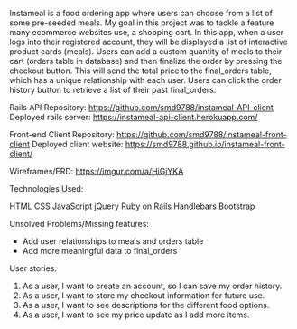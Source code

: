 Instameal is a food ordering app where users can choose from a list of some pre-seeded
meals. My goal in this project was to tackle a feature many ecommerce websites use,
a shopping cart.
In this app, when a user logs into their registered account, they will be displayed
a list of interactive product cards (meals). Users can add a custom quantity of
meals to their cart (orders table in database) and then finalize the order by
pressing the checkout button. This will send the total price to the final_orders
table, which has a unique relationship with each user. Users can click the
order history button to retrieve a list of their past final_orders.


Rails API Repository:
https://github.com/smd9788/instameal-API-client
Deployed rails server:
https://instameal-api-client.herokuapp.com/

Front-end Client Repository:
https://github.com/smd9788/instameal-front-client
Deployed client website:
https://smd9788.github.io/instameal-front-client/

Wireframes/ERD:
https://imgur.com/a/HiGjYKA

Technologies Used:

HTML
CSS
JavaScript
jQuery
Ruby on Rails
Handlebars
Bootstrap

Unsolved Problems/Missing features:

- Add user relationships to meals and orders table
- Add more meaningful data to final_orders

User stories:

1. As a user, I want to create an account, so I can save my order history.
2. As a user, I want to store my checkout information for future use.
3. As a user, I want to see descriptions for the different food options.
4. As a user, I want to see my price update as I add more items.
